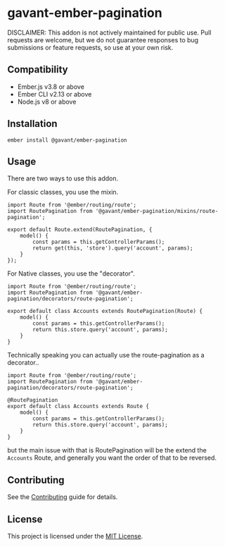 gavant-ember-pagination
==============================================================================

DISCLAIMER: This addon is not actively maintained for public use. Pull requests are welcome, but we do not guarantee responses to bug submissions or feature requests, so use at your own risk.

Compatibility
------------------------------------------------------------------------------

* Ember.js v3.8 or above
* Ember CLI v2.13 or above
* Node.js v8 or above


Installation
------------------------------------------------------------------------------

```
ember install @gavant/ember-pagination
```


Usage
------------------------------------------------------------------------------

There are two ways to use this addon.

For classic classes, you use the mixin.

```
import Route from '@ember/routing/route';
import RoutePagination from '@gavant/ember-pagination/mixins/route-pagination';

export default Route.extend(RoutePagination, {
    model() {
        const params = this.getControllerParams();
        return get(this, 'store').query('account', params);
    }
});
```

For Native classes, you use the "decorator".
```
import Route from '@ember/routing/route';
import RoutePagination from '@gavant/ember-pagination/decorators/route-pagination';

export default class Accounts extends RoutePagination(Route) {
    model() {
        const params = this.getControllerParams();
        return this.store.query('account', params);
    }
}
```

Technically speaking you can actually use the route-pagination as a decorator..
```
import Route from '@ember/routing/route';
import RoutePagination from '@gavant/ember-pagination/decorators/route-pagination';

@RoutePagination
export default class Accounts extends Route {
    model() {
        const params = this.getControllerParams();
        return this.store.query('account', params);
    }
}
```
but the main issue with that is RoutePagination will be the extend the `Accounts` Route, and generally you want the order of that to be reversed.

Contributing
------------------------------------------------------------------------------

See the [Contributing](CONTRIBUTING.md) guide for details.


License
------------------------------------------------------------------------------

This project is licensed under the [MIT License](LICENSE.md).
